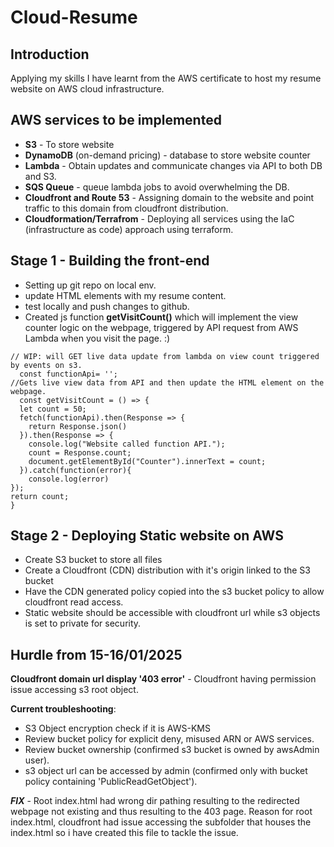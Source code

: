 # Cloud-Resume
## Introduction
Applying my skills I have learnt from the AWS certificate to host my resume website on AWS cloud infrastructure. 


## AWS services to be implemented
* **S3** - To store website
* **DynamoDB** (on-demand pricing) - database to store website counter
* **Lambda** - Obtain updates and communicate changes via API to both DB and S3.
* **SQS Queue** - queue lambda jobs to avoid overwhelming the DB.
* **Cloudfront and Route 53** - Assigning domain to the website and point traffic to this domain from cloudfront distribution.
* **Cloudformation/Terrafrom** - Deploying all services using the IaC (infrastructure as code) approach using terraform. 


## Stage 1 - Building the front-end 

* Setting up git repo on local env.
* update HTML elements with my resume content.
* test locally and push changes to github.
* Created js function **getVisitCount()** which will implement the view counter logic on the webpage, triggered by API request from AWS Lambda when you visit the page. :)
```JS
// WIP: will GET live data update from lambda on view count triggered by events on s3.
  const functionApi= '';
//Gets live view data from API and then update the HTML element on the webpage.
  const getVisitCount = () => {
  let count = 50;
  fetch(functionApi).then(Response => {
    return Response.json()
  }).then(Response => {
    console.log("Website called function API.");
    count = Response.count;
    document.getElementById("Counter").innerText = count;
  }).catch(function(error){
    console.log(error)
});
return count;
}
```


## Stage 2 - Deploying Static website on AWS
* Create S3 bucket to store all files 
* Create a Cloudfront (CDN) distribution with it's origin linked to the S3 bucket
* Have the CDN generated policy copied into the s3 bucket policy to allow cloudfront read access.
* Static website should be accessible with cloudfront url while s3 objects is set to private for security. 


##  Hurdle from 15-16/01/2025
**Cloudfront domain url display '403 error'** - Cloudfront having permission issue accessing s3 root object.

**Current troubleshooting**:
* S3 Object encryption check if it is AWS-KMS 
* Review bucket policy for explicit deny, misused ARN or AWS services.
* Review bucket ownership (confirmed s3 bucket is owned by awsAdmin user).
* s3 object url can be accessed by admin (confirmed only with bucket policy containing 'PublicReadGetObject').

 ***FIX*** - Root index.html had wrong dir pathing resulting to the redirected webpage not existing and thus resulting to the 403 page. Reason for root index.html, cloudfront had issue accessing the subfolder that houses the index.html so i have created this file to tackle the issue. 